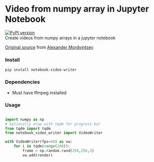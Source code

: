 # Video from numpy array in Jupyter Notebook
[![PyPI version](https://badge.fury.io/py/notebook-video-writer.svg)](https://badge.fury.io/py/notebook-video-writer)   
Create videos from numpy arrays in a jupyter notebook  

[Original source](https://colab.research.google.com/github/znah/notebooks/blob/master/external_colab_snippets.ipynb  
) from [Alexander Mordvintsev](https://github.com/znah)

### Install    
  
`pip install notebook-video-writer`  

### Dependencies  
  - Must have ffmpeg installed  

### Usage  
```python

import numpy as np
# optionally wrap with tqdm for progress bar
from tqdm import tqdm
from notebook_video_writer import VideoWriter

with VideoWriter(fps=40) as vw:
    for i in tqdm(range(100)):
        frame = np.random.rand(256,256,3)
        vw.add(render)

```
